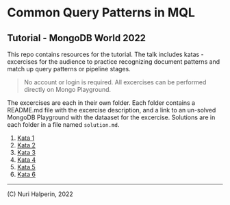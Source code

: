 # Common Query Patterns in MQL
## Tutorial - MongoDB World 2022

This repo contains resources for the tutorial.
The talk includes katas - excercises for the audience to practice recognizing document patterns and match up query patterns or pipeline stages.

> No account or login is required. 
> All excercises can be performed directly on Mongo Playground.

The excercises are each in their own folder. Each folder contains a README.md file with the excercise description, and a link to an un-solved MongoDB Playground with the dataaset for the excercise.
Solutions are in each folder in a file named `solution.md`.
1. [Kata 1](kata1/)
1. [Kata 2](kata2/)
1. [Kata 3](kata3/)
1. [Kata 4](kata4/)
1. [Kata 5](kata5/)
1. [Kata 6](kata6/)



----
(C) Nuri Halperin, 2022
